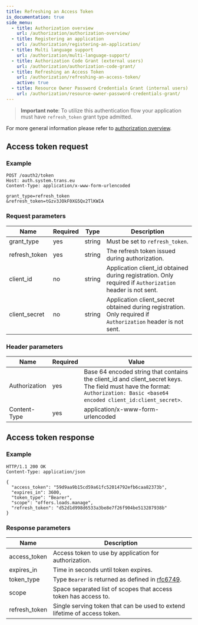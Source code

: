 ```yaml
---
title: Refreshing an Access Token
is_documentation: true
side_menu:
  - title: Authorization overview
    url: /authorization/authorization-overview/
  - title: Registering an application
    url: /authorization/registering-an-application/
  - title: Multi language support
    url: /authorization/multi-language-support/
  - title: Authorization Code Grant (external users)
    url: /authorization/authorization-code-grant/
  - title: Refreshing an Access Token
    url: /authorization/refreshing-an-access-token/
    active: true
  - title: Resource Owner Password Credentials Grant (internal users)
    url: /authorization/resource-owner-password-credentials-grant/
---
```


>**Important note**: To utilize this authentication flow your application must have `refresh_token` grant type admitted.

For more general information please refer to [authorization overview](/api-rest-documentation/authorization/authorization-overview/).

## Access token request

### Example

```http
POST /oauth2/token
Host: auth.system.trans.eu
Content-Type: application/x-www-form-urlencoded

grant_type=refresh_token
&refresh_token=tGzv3JOkF0XG5Qx2TlKWIA
```

### Request parameters

| Name | Required | Type |  Description |
|---|---|---|---|
| grant_type | yes | string | Must be set to `refresh_token`. |
| refresh_token | yes | string | The refresh token issued during authorization. |
| client_id | no| string | Application client_id obtained during registration. Only required if `Authorization` header is not sent. |
| client_secret | no | string | Application client_secret obtained during registration. Only required if `Authorization` header is not sent. |

### Header parameters

| Name | Required | Value |
|---|---|---|
| Authorization | yes | Base 64 encoded string that contains the client_id and client_secret keys. The field must have the format: `Authorization: Basic <base64 encoded client_id:client_secret>`.  |
| Content-Type | yes |  application/x-www-form-urlencoded

## Access token response

### Example

```http
HTTP/1.1 200 OK
Content-Type: application/json

{
  "access_token": "59d9aa9b15cd59a61fc52014792efb6caa82373b",
  "expires_in": 3600,
  "token_type": "Bearer",
  "scope": "offers.loads.manage",
  "refresh_token": "d52d1d998d6533a3be8e7f26f904be513287938b"
}
```

### Response parameters

| Name | Description |
|---|---|
| access_token | Access token to use by application for authorization. |
| expires_in | Time in seconds until token expires. |
| token_type | Type `Bearer` is returned as defined in [rfc6749](http://tools.ietf.org/html/rfc6750). |
| scope | Space separated list of scopes that access token has access to. |
| refresh_token | Single serving token that can be used to extend lifetime of access token. |
